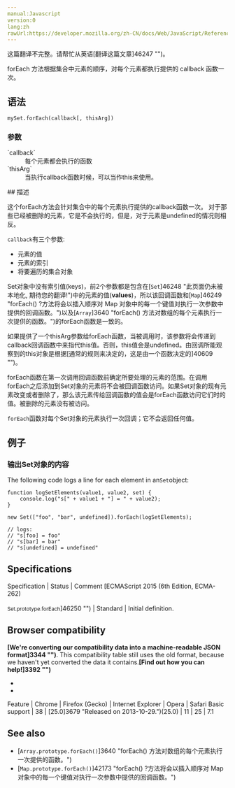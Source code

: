 ```yaml
---
manual:Javascript
version:0
lang:zh
rawUrl:https://developer.mozilla.org/zh-CN/docs/Web/JavaScript/Reference/Global_Objects/Set/forEach
---
```




这篇翻译不完整。请帮忙从英语[翻译这篇文章]46247 "")。






forEach 方法根据集合中元素的顺序，对每个元素都执行提供的 callback 函数一次。


## 语法<a name="语法"></a>

```
mySet.forEach(callback[, thisArg])
```

### 参数<a name="参数"></a>
<dl><dt id=''>`callback`</dt><dd>每个元素都会执行的函数</dd><dt id=''>`thisArg`</dt><dd>当执行callback函数时候，可以当作this来使用。</dd></dl>
## 描述<a name="描述"></a>


这个forEach方法会针对集合中的每个元素执行提供的callback函数一次。 对于那些已经被删除的元素，它是不会执行的，但是，对于元素是undefined的情况则相反。



`callback`有三个参数:


* 元素的值
* 元素的索引
* 将要遍历的集合对象


Set对象中没有索引值(keys)，前2个参数都是包含在[`Set`]46248 "此页面仍未被本地化, 期待您的翻译!")中的元素的值(**values**)，所以该回调函数和[`Map`]46249 "forEach() ?方法将会以插入顺序对 Map 对象中的每一个键值对执行一次参数中提供的回调函数。")以及[`Array`]3640 "forEach() 方法对数组的每个元素执行一次提供的函数。")的forEach函数是一致的。



如果提供了一个thisArg参数给forEach函数，当被调用时，该参数将会传递到callback回调函数中来指代this值。否则，this值会是undefined。由回调所能观察到的this对象是根据[通常的规则来决定的，这是由一个函数决定的]40609 "")。



forEach函数在第一次调用回调函数前确定所要处理的元素的范围。在调用forEach之后添加到Set对象的元素将不会被回调函数访问。如果Set对象的现有元素改变或者删除了，那么该元素传给回调函数的值会是forEach函数访问它们时的值。被删除的元素没有被访问。



`forEach`函数对每个Set对象的元素执行一次回调；它不会返回任何值。


## 例子<a name="例子"></a>

### 输出Set对象的内容<a name="输出Set对象的内容"></a>


The following code logs a line for each element in an`Set`object:


```
function logSetElements(value1, value2, set) {
    console.log("s[" + value1 + "] = " + value2);
}

new Set(["foo", "bar", undefined]).forEach(logSetElements);

// logs:
// "s[foo] = foo"
// "s[bar] = bar"
// "s[undefined] = undefined"
```

## Specifications<a name="Specifications"></a>

Specification | Status | Comment 
[ECMAScript 2015 (6th Edition, ECMA-262)<br></br><small>Set.prototype.forEach</small>]46250 "") | Standard | Initial definition. 


## Browser compatibility<a name="Browser_compatibility"></a>


**[We&#39;re converting our compatibility data into a machine-readable JSON format]3344 "")**. This compatibility table still uses the old format, because we haven&#39;t yet converted the data it contains.**[Find out how you can help!]3392 "")**


* 
* 

Feature | Chrome | Firefox (Gecko) | Internet Explorer | Opera | Safari 
Basic support | 38 | [25.0]3679 "Released on 2013-10-29.")(25.0) | 11 | 25 | 7.1 




## See also<a name="See_also"></a>

* [`Array.prototype.forEach()`]3640 "forEach() 方法对数组的每个元素执行一次提供的函数。")
* [`Map.prototype.forEach()`]42173 "forEach() ?方法将会以插入顺序对 Map 对象中的每一个键值对执行一次参数中提供的回调函数。")



